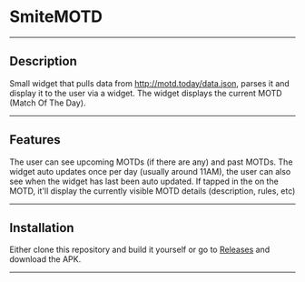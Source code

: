 # SmiteMOTD

---

## Description

Small widget that pulls data from http://motd.today/data.json, parses it and display it to the user via a widget.
The widget displays the current MOTD (Match Of The Day).

---

## Features

The user can see upcoming MOTDs (if there are any) and past MOTDs.
The widget auto updates once per day (usually around 11AM), the user can also see when the widget has last been auto updated.
If tapped in the on the MOTD, it'll display the currently visible MOTD details (description, rules, etc)

---

## Installation

Either clone this repository and build it yourself or go to [Releases](https://github.com/markomi1/SmiteMOTD/releases) and download the APK.

---
